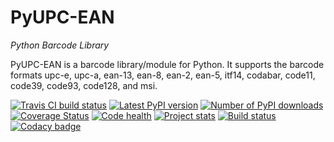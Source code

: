 # PyUPC-EAN #

*Python Barcode Library*

PyUPC-EAN is a barcode library/module for Python. It supports the barcode formats upc-e, upc-a, ean-13, ean-8, ean-2, ean-5, itf14, codabar, code11, code39, code93, code128, and msi.

[![Travis CI build status](https://api.travis-ci.org/GameMaker2k/PyUPC-EAN.svg?branch=master)](https://travis-ci.org/GameMaker2k/PyUPC-EAN) [![Latest PyPI version](https://img.shields.io/pypi/v/PyUPC-EAN.png)](https://pypi.python.org/pypi/PyUPC-EAN/) [![Number of PyPI downloads](https://img.shields.io/pypi/dm/PyUPC-EAN.png)](https://pypi.python.org/pypi/PyUPC-EAN/) [![Coverage Status](https://coveralls.io/repos/github/GameMaker2k/PyUPC-EAN/badge.svg?branch=master)](https://coveralls.io/github/GameMaker2k/PyUPC-EAN?branch=master) [![Code health](https://landscape.io/github/GameMaker2k/PyUPC-EAN/master/landscape.png)](https://landscape.io/github/GameMaker2k/PyUPC-EAN/master) [![Project stats](https://www.openhub.net/p/PyUPC-EAN/widgets/project_thin_badge.gif)](https://www.openhub.net/p/PyUPC-EAN) [![Build status](https://drone.io/github.com/GameMaker2k/PyUPC-EAN/status.png)](https://drone.io/github.com/GameMaker2k/PyUPC-EAN/latest) [![Codacy badge](https://www.codacy.com/project/badge/711c4c045f1347709dc5dbbcf686e434)](https://www.codacy.com/public/kazukiprzyborowski/PyUPC-EAN)
